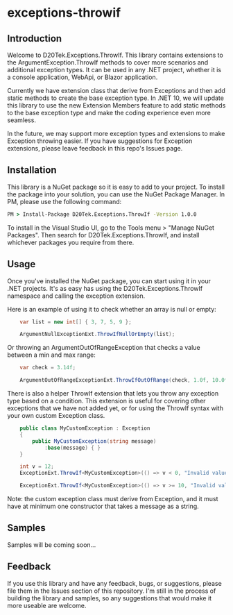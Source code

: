 # exceptions-throwif

## Introduction
Welcome to D20Tek.Exceptions.ThrowIf. This library contains extensions to the ArgumentException.ThrowIf methods to cover more scenarios and additional exception types. It can be used in any .NET project, whether it is a console application, WebApi, or Blazor application.

Currently we have extension class that derive from Exceptions and then add static methods to create the base exception type. In .NET 10, we will update this library to use the new Extension Members feature to add static methods to the base exception type and make the coding experience even more seamless.

In the future, we may support more exception types and extensions to make Exception throwing easier. If you have suggestions for Exception extensions, please leave feedback in this repo's Issues page.

## Installation
This library is a NuGet package so it is easy to add to your project. To install the package into your solution, you can use the NuGet Package Manager. In PM, please use the following command:

```cmd
PM > Install-Package D20Tek.Exceptions.ThrowIf -Version 1.0.0
```

To install in the Visual Studio UI, go to the Tools menu > "Manage NuGet Packages". Then search for D20Tek.Exceptions.ThrowIf, and install whichever packages you require from there.

## Usage
Once you've installed the NuGet package, you can start using it in your .NET projects. It's as easy has using the D20Tek.Exceptions.ThrowIf namespace and calling the exception extension.

Here is an example of using it to check whether an array is null or empty:

```csharp
    var list = new int[] { 3, 7, 5, 9 };

    ArgumentNullExceptionExt.ThrowIfNullOrEmpty(list);
```

Or throwing an ArgumentOutOfRangeException that checks a value between a min and max range:

```csharp
    var check = 3.14f;

    ArgumentOutOfRangeExceptionExt.ThrowIfOutOfRange(check, 1.0f, 10.0f);
```

There is also a helper ThrowIf extension that lets you throw any exception type based on a condition. This extension is useful for covering other exceptions that we have not added yet, or for using the ThrowIf syntax with your own custom Exception class.

```csharp
    public class MyCustomException : Exception
    {
        public MyCustomException(string message)
            :base(message) { }
    }

    int v = 12;
    ExceptionExt.ThrowIf<MyCustomException>(() => v < 0, "Invalid value, use custom exception");

    ExceptionExt.ThrowIf<MyCustomException>(() => v >= 10, "Invalid value, use custom exception - this one throws");
```

Note: the custom exception class must derive from Exception, and it must have at minimum one constructor that takes a message as a string.

## Samples
Samples will be coming soon...

## Feedback
If you use this library and have any feedback, bugs, or suggestions, please file them in the Issues section of this repository. I'm still in the process of building the library and samples, so any suggestions that would make it more useable are welcome.
